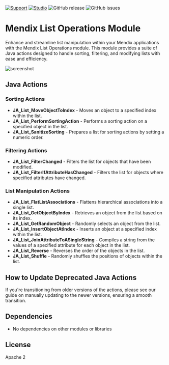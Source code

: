 [![Support](https://img.shields.io/badge/Support-Community%20(no%20active%20support)-orange.svg)](https://docs.mendix.com/appstore/overview/#432-community-supplied-content)
[![Studio](https://img.shields.io/badge/Studio%20version-8.18.1%2B-blue.svg)](https://marketplace.mendix.com/link/studiopro/)
![GitHub release](https://img.shields.io/github/release/mendixlabs/mendix-list-operations-module)
![GitHub issues](https://img.shields.io/github/issues/mendixlabs/mendix-list-operations-module)

# Mendix List Operations Module

Enhance and streamline list manipulation within your Mendix applications with the Mendix List Operations module. This module provides a suite of Java actions designed to handle sorting, filtering, and modifying lists with ease and efficiency.

![screenshot](/assets/ListOperationsScreenshot1.png)

## Java Actions

### Sorting Actions

- **JA_List_MoveObjectToIndex** - Moves an object to a specified index within the list.
- **JA_List_PerformSortingAction** - Performs a sorting action on a specified object in the list.
- **JA_List_SanitizeSorting** - Prepares a list for sorting actions by setting a numeric order.

### Filtering Actions

- **JA_List_FilterChanged** - Filters the list for objects that have been modified.
- **JA_List_FilterIfAttributeHasChanged** - Filters the list for objects where specified attributes have changed.

### List Manipulation Actions

- **JA_List_FlatListAssociations** - Flattens hierarchical associations into a single list.
- **JA_List_GetObjectByIndex** - Retrieves an object from the list based on its index.
- **JA_List_GetRandomObject** - Randomly selects an object from the list.
- **JA_List_InsertObjectAtIndex** - Inserts an object at a specified index within the list.
- **JA_List_JoinAttributeToASingleString** - Compiles a string from the values of a specified attribute for each object in the list.
- **JA_List_Reverse** - Reverses the order of the objects in the list.
- **JA_List_Shuffle** - Randomly shuffles the positions of objects within the list.


## How to Update Deprecated Java Actions

If you're transitioning from older versions of the actions, please see our guide on manually updating to the newer versions, ensuring a smooth transition.

## Dependencies

- No dependencies on other modules or libraries

## License

Apache 2
